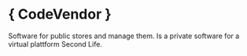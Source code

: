 # { CodeVendor }

Software for public stores and manage them.
Is a private software for a virtual plattform Second Life.
